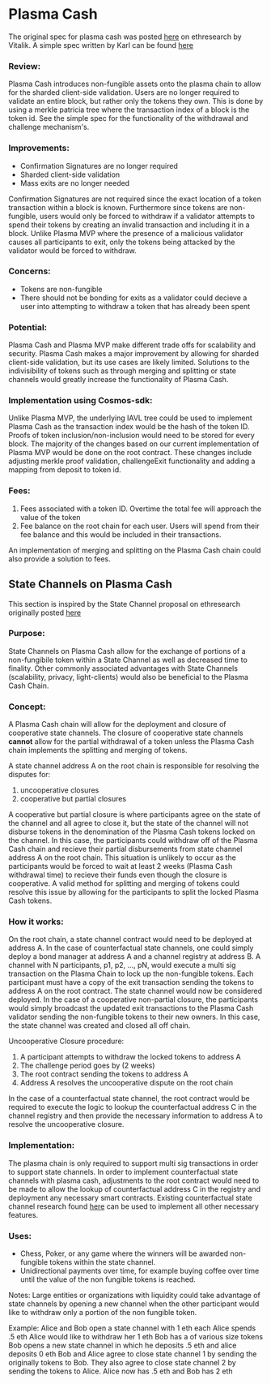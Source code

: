 # Plasma Cash 

The original spec for plasma cash was posted [here](https://ethresear.ch/t/plasma-cash-plasma-with-much-less-per-user-data-checking/1298) on ethresearch by Vitalik.
A simple spec written by Karl can be found [here](https://karl.tech/plasma-cash-simple-spec/)

### Review:
Plasma Cash introduces non-fungible assets onto the plasma chain to allow for the sharded client-side validation. Users are no longer required to validate an entire block, but rather only the tokens they own. This is done by using a merkle patricia tree where the transaction index of a block is the token id. See the simple spec for the functionality of the withdrawal and challenge mechanism's. 

### Improvements:
* Confirmation Signatures are no longer required
* Sharded client-side validation
* Mass exits are no longer needed

Confirmation Signatures are not required since the exact location of a token transaction within a block is known. Furthermore since tokens are non-fungible, users would only be forced to withdraw if a validator attempts to spend their tokens by creating an invalid transaction and including it in a block. Unlike Plasma MVP where the presence of a malicious validator causes all participants to exit, only the tokens being attacked by the validator would be forced to withdraw. 

### Concerns:
* Tokens are non-fungible
* There should not be bonding for exits as a validator could decieve a user into attempting to withdraw a token that has already been spent 

### Potential:
Plasma Cash and Plasma MVP make different trade offs for scalability and security. Plasma Cash makes a major improvement by allowing for sharded client-side validation, but its use cases are likely limited. Solutions to the indivisibility of tokens such as through merging and splitting or state channels would greatly increase the functionality of Plasma Cash.  

### Implementation using Cosmos-sdk:
Unlike Plasma MVP, the underlying IAVL tree could be used to implement Plasma Cash as the transaction index would be the hash of the token ID. Proofs of token inclusion/non-inclusion would need to be stored for every block. The majority of the changes based on our current implementation of Plasma MVP would be done on the root contract. These changes include adjusting merkle proof validation, challengeExit functionality and adding a mapping from deposit to token id.

### Fees:
1. Fees associated with a token ID. Overtime the total fee will approach the value of the token
2. Fee balance on the root chain for each user. Users will spend from their fee balance and this would be included in their transactions. 

An implementation of merging and splitting on the Plasma Cash chain could also provide a solution to fees. 

## State Channels on Plasma Cash
This section is inspired by the State Channel proposal on ethresearch originally posted [here](https://ethresear.ch/t/state-channels-and-plasma-cash/1515)

### Purpose: 
State Channels on Plasma Cash allow for the exchange of portions of a non-fungibile token within a State Channel as well as decreased time to finality. Other commonly associated advantages with State Channels (scalability, privacy, light-clients) would also be beneficial to the Plasma Cash Chain. 

### Concept: 
A Plasma Cash chain will allow for the deployment and closure of cooperative state channels. The closure of cooperative state channels **cannot** allow for the partial withdrawal of a token unless the Plasma Cash chain implements the splitting and merging of tokens. 

A state channel address A on the root chain is responsible for resolving the disputes for:
1. uncooperative closures
2. cooperative but partial closures

A cooperative but partial closure is where participants agree on the state of the channel and all agree to close it, but the state of the channel will not disburse tokens in the denomination of the Plasma Cash tokens locked on the channel. In this case, the participants could withdraw off of the Plasma Cash chain and recieve their partial disbursements from state channel address A on the root chain. This situation is unlikely to occur as the participants would be forced to wait at least 2 weeks (Plasma Cash withdrawal time) to recieve their funds even though the closure is cooperative. A valid method for splitting and merging of tokens could resolve this issue by allowing for the participants to split the locked Plasma Cash tokens. 

### How it works:
On the root chain, a state channel contract would need to be deployed at address A. In the case of counterfactual state channels, one could simply deploy a bond manager at address A and a channel registry at address B. A channel with N participants, p1, p2, ..., pN, would execute a multi sig transaction on the Plasma Chain to lock up the non-fungible tokens. Each participant must have a copy of the exit transaction sending the tokens to address A on the root contract. The state channel would now be considered deployed. In the case of a cooperative non-partial closure, the participants would simply broadcast the updated exit transactions to the Plasma Cash validator sending the non-fungible tokens to their new owners. In this case, the state channel was created and closed all off chain. 

Uncooperative Closure procedure:
1. A participant attempts to withdraw the locked tokens to address A  
2. The challenge period goes by (2 weeks)
3. The root contract sending the tokens to address A
4. Address A resolves the uncooperative dispute on the root chain

In the case of a counterfactual state channel, the root contract would be required to execute the logic to lookup the counterfactual address C in the channel registry and then provide the necessary information to address A to resolve the uncooperative closure. 

### Implementation:
The plasma chain is only required to support multi sig transactions in order to support state channels. 
In order to implement counterfactual state channels with plasma cash, adjustments to the root contract would need to be made to allow the lookup of counterfactual address C in the registry and deployment any necessary smart contracts. Existing counterfactual state channel research found [here](https://github.com/SpankChain/general-state-channels) can be used to implement all other necessary features. 

### Uses:
* Chess, Poker, or any game where the winners will be awarded non-fungible tokens within the state channel. 
* Unidirectional payments over time, for example buying coffee over time until the value of the non fungible tokens is reached. 

Notes:
Large entities or organizations with liquidity could take advantage of state channels by opening a new channel when the other participant would like to withdraw only a portion of the non fungible token. 

Example:
Alice and Bob open a state channel with 1 eth each
Alice spends .5 eth
Alice would like to withdraw her 1 eth
Bob has a of various size tokens
Bob opens a new state channel in which he deposits .5 eth and alice deposits 0 eth
Bob and Alice agree to close state channel 1 by sending the originally tokens to Bob. They also agree to close state channel 2 by sending the tokens to Alice. 
Alice now has .5 eth and Bob has 2 eth
